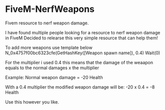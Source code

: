 # FiveM-NerfWeapons
Fivem resource to nerf weapon damage.

I have found multiple people looking for a resource to nerf weapon damage in FiveM
Decided to relearse this very simple resource that can help them!

To add more weapons use template below
N_0x4757f00bc6323cfe(GetHashKey([Weapon spawn name]), 0.4)
Wait(0)

For the multiplier i used 0.4 this means that the damage of the weaapon equals to the normal damages x the multiplier

Example: Normal weapon damage = -20 Health

With a 0.4 multiplier the modified weapon damage will be: -20 x 0.4 = -8 Health

Use this however you like.

